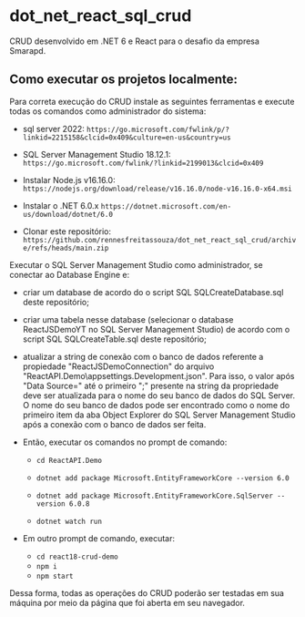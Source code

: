 # dot_net_react_sql_crud
CRUD desenvolvido em .NET 6 e React para o desafio da empresa Smarapd.

## Como executar os projetos localmente:

Para correta execução do CRUD instale as seguintes ferramentas e execute todas os comandos como administrador do sistema:

- sql server 2022: `https://go.microsoft.com/fwlink/p/?linkid=2215158&clcid=0x409&culture=en-us&country=us`

- SQL Server Management Studio 18.12.1: `https://go.microsoft.com/fwlink/?linkid=2199013&clcid=0x409`

- Instalar Node.js v16.16.0: `https://nodejs.org/download/release/v16.16.0/node-v16.16.0-x64.msi`

- Instalar o .NET 6.0.x `https://dotnet.microsoft.com/en-us/download/dotnet/6.0`

- Clonar este repositório: `https://github.com/rennesfreitassouza/dot_net_react_sql_crud/archive/refs/heads/main.zip`

Executar o SQL Server Management Studio como administrador, se conectar ao Database Engine e:
- criar um database de acordo do o script SQL SQLCreateDatabase.sql deste repositório; 
- criar uma tabela nesse database (selecionar o database ReactJSDemoYT no SQL Server Management Studio) de acordo com o script SQL SQLCreateTable.sql deste repositório;
- atualizar a string de conexão com o banco de dados referente a propiedade "ReactJSDemoConnection" do arquivo "ReactAPI.Demo\appsettings.Development.json". Para isso, o valor após "Data Source=" até o primeiro ";" presente na string da propriedade deve ser atualizada para o nome do seu banco de dados do SQL Server. O nome do seu banco de dados pode ser encontrado como o nome do primeiro item da aba Object Explorer do SQL Server Management Studio após a conexão com o banco de dados ser feita.
- Então, executar os comandos no prompt de comando:

  - `cd ReactAPI.Demo`

  - `dotnet add package Microsoft.EntityFrameworkCore --version 6.0`

  - `dotnet add package Microsoft.EntityFrameworkCore.SqlServer --version 6.0.8`

  - `dotnet watch run`

- Em outro prompt de comando, executar:
  - `cd react18-crud-demo`
  - `npm i`
  - `npm start`

Dessa forma, todas as operações do CRUD poderão ser testadas em sua máquina por meio da página que foi aberta em seu navegador.
